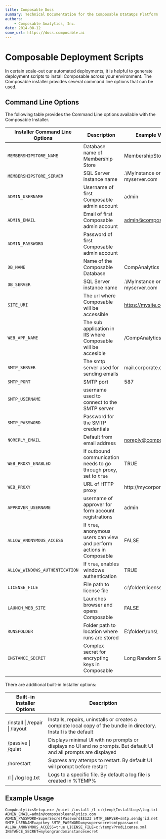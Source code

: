 ```yaml
---
title: Composable Docs
summary: Technical Documentation for the Composable DtataOps Platform
authors:
    - Composable Analytics, Inc.
date: 2014-08-12
some_url: https://docs.composable.ai
---
```


# Composable Deployment Scripts

In certain scale-out our automated deployments, it is helpful to generate deployment scripts to install Composable across your environment. The Composable installer provides several command line options that can be used.

## Command Line Options

The following table provides the Command Line options available with the Composable Installer.

|Installer Command Line Options   |Description                                                                                                       |Example Value                 |Default Value                       |
|---------------------------------|------------------------------------------------------------------------------------------------------------------|------------------------------|------------------------------------|
| `MEMBERSHIPSTORE_NAME`          |Database name of Membership Store                                                                                 |MembershipStore               |MembershipStore                     |
| `MEMBERSHIPSTORE_SERVER`        |SQL Server instance name                                                                                          |.\MyInstance  or  myserver.com|.                                   |
| `ADMIN_USERNAME`                |Username of first Composable admin account                                                                        |admin                         |admin                               |
| `ADMIN_EMAIL`                   |Email of first Composable admin account                                                                           |admin@composable.ai           |                                    |
| `ADMIN_PASSWORD`                |Password of first Composable admin account                                                                        |                              |                                    |
| `DB_NAME`                       |Name of the Composable Database                                                                                   |CompAnalytics                 |CompAnalytics                       |
| `DB_SERVER`                     |SQL Server instance name                                                                                          |.\MyInstance  or  myserver.com|.                                   |
| `SITE_URI`                      |The url where Composable will be accessible                                                                       |https://mysite.com            |http://localhost                    |
| `WEB_APP_NAME`                  |The sub application in IIS where Composable will be accesible                                                     |/CompAnalytics                |/CompAnalytics                      |
| `SMTP_SERVER`                   |The smtp server used for sending emails                                                                           |mail.corporate.com            |                                    |
| `SMTP_PORT`                     |SMTP port                                                                                                         |587                           |                                    |
| `SMTP_USERNAME`                 |username used to connect to the SMTP server                                                                       |                              |                                    |
| `SMTP_PASSWORD`                 |Password  for the SMTP credentials                                                                                |                              |                                    |
| `NOREPLY_EMAIL`                 |Default from email address                                                                                        |noreply@composable.ai         |noreply@composableanalytics.com     |
| `WEB_PROXY_ENABLED`             |If outbound communication needs to go through proxy, set to `true`                                                  |TRUE                          |FALSE                               |
| `WEB_PROXY`                     |URL of HTTP proxy                                                                                                 |http://mycorporateproxy/      |                                    |
| `APPROVER_USERNAME`             |username of approver for form account registrations                                                               |admin                         |                                    |
| `ALLOW_ANONYMOUS_ACCESS`        |If `true`,  anonymous users can view and perform actions in Composable                                              |FALSE                         |FALSE                               |
| `ALLOW_WINDOWS_AUTHENTICATION`  |If `true`,  enables windows authentication                                                                          |TRUE                          |FALSE                               |
| `LICENSE_FILE`                  |File path to license file                                                                                         |c:\folder\license.xml         |                                    |
| `LAUNCH_WEB_SITE`               |Launches browser and opens Composable                                                                             |FALSE                         |TRUE                                |
| `RUNSFOLDER`                    |Folder path to location where runs are stored                                                                     |E:\folder\runs\               |c:\program files\companalytics\runs\|
| `INSTANCE_SECRET`               |Complex secret for encrypting keys in Composable                                                                  |Long Random String            |auto-generated                      |
|                               |                                                                                                                  |                              |                                    |

There are additional built-in Installer options:

|Built-in Installer Options   |Description                                                                                                       |
|-----------------------------|------------------------------------------------------------------------------------------------------------------|
|                             |                                                                                                                  |
|/install &#124; /repair &#124; /layout |Installs, repairs, uninstalls or creates a complete local copy of the bundle in directory.  Install is the default|
|/passive &#124; /quiet            |Displays minimal UI with no prompts or displays no UI and no prompts. But default UI and all prompts are displayed|
|/norestart                   |Supress any attemps to restart. By default UI will prompt before restart                                          |
|/l &#124; /log log.txt            |Logs to a specific file.  By default a log file is created in %TEMP%                                              |


## Example Usage

```code
CompAnalyticsSetup.exe /quiet /install /l c:\temp\InstallLogs\log.txt ADMIN_EMAIL=admin@composableanalytics.com ADMIN_PASSWORD=SuperSecretPassword$$123 SMTP_SERVER=smtp.sendgrid.net SMTP_USERNAME=apikey SMTP_PASSWORD=mysupersecretsmtppassword  ALLOW_ANONYMOUS_ACCESS=true LICENSE_FILE=c:\temp\ProdLicense.xml INSTANCE_SECRET=mylongrandominstancesecret
```
